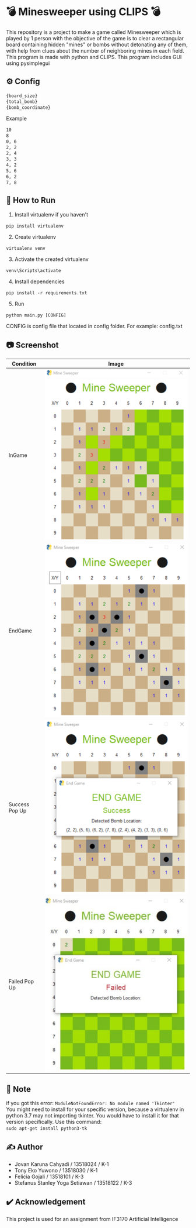 # 💣 Minesweeper using CLIPS 💣
This repository is a project to make a game called Minesweeper which is played by 1 person with the objective of the game is to clear a rectangular board containing hidden "mines" or bombs without detonating any of them, with help from clues about the number of neighboring mines in each field. This program is made with python and CLIPS. This program includes GUI using pysimplegui

## ⚙️ Config
```
{board_size}
{total_bomb}
{bomb_coordinate}
```
Example
```
10
8
0, 6
2, 2
2, 4
3, 3
4, 2
5, 6
6, 2
7, 8
```

## 📖  How to Run

1. Install virtualenv if you haven't
```
pip install virtualenv
```
2. Create virtualenv
```
virtualenv venv
```

3. Activate the created virtualenv
```
venv\Scripts\activate
```

4. Install dependencies
```
pip install -r requirements.txt
```

5. Run
```
python main.py [CONFIG]
```
CONFIG is config file that located in config folder. For example: config.txt

## 📷 Screenshot
| Condition | Image | 
|------|---------|
| InGame | ![Minesweeper](static/img/minesweeper.png) |
| EndGame | ![MinesweeperEnd](static/img/win-preview.png) |
| Success Pop Up | ![MinesweeperPopupSuccess](static/img/success.png) |
| Failed Pop Up | ![MinesweeperPopupFailed](static/img/failed.png) |



## 📌 Note
if you got this error:
```ModuleNotFoundError: No module named 'Tkinter'```<br/>
You might need to install for your specific version, because a virtualenv in python 3.7 may not importing tkinter. You would have to install it for that version specifically. Use this command:<br/>
```sudo apt-get install python3-tk```


## ✍ Author
- Jovan Karuna Cahyadi / 13518024 / K-1
- Tony Eko Yuwono / 13518030 / K-1
- Felicia Gojali / 13518101 / K-3
- Stefanus Stanley Yoga Setiawan / 13518122 / K-3

## ✔️ Acknowledgement
This project is used for an assignment from IF3170 Artificial Intelligence
